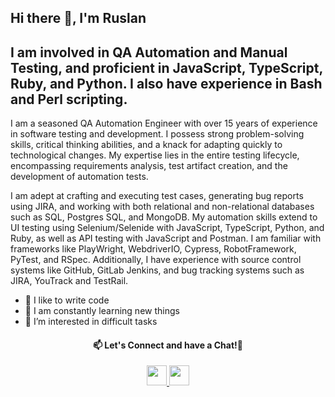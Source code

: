 ## Hi there 👋, I'm Ruslan
## I am involved in QA Automation and Manual Testing, and proficient in JavaScript, TypeScript, Ruby, and Python. I also have experience in Bash and Perl scripting.


I am a seasoned QA Automation Engineer with over 15 years of experience in software testing and development. I possess strong problem-solving skills, critical thinking abilities, and a knack for adapting quickly to technological changes. My expertise lies in the entire testing lifecycle, encompassing requirements analysis, test artifact creation, and the development of automation tests.

I am adept at crafting and executing test cases, generating bug reports using JIRA, and working with both relational and non-relational databases such as SQL, Postgres SQL, and MongoDB. My automation skills extend to UI testing using Selenium/Selenide with JavaScript, TypeScript, Python, and Ruby, as well as API testing with JavaScript and Postman. I am familiar with frameworks like PlayWright, WebdriverIO, Cypress, RobotFramework, PyTest, and RSpec. Additionally, I have experience with source control systems like GitHub, GitLab Jenkins, and bug tracking systems such as JIRA, YouTrack and TestRail.

- 💪 I like to write code
- 🥅 I am constantly learning new things
- 👀 I’m interested in difficult tasks


<h4 align="center">
  📫 Let's Connect and have a Chat!💬
</h1>
<p align="center">
<a href="https://t.me/Nimality">
  <img height="32" src="https://cdn-icons-png.flaticon.com/512/906/906377.png"/>
</a>
<a href="https://www.linkedin.com/in/nimality/">
  <img height="32" src="https://cdn-icons-png.flaticon.com/512/1377/1377213.png"/>
</a>
</p>

